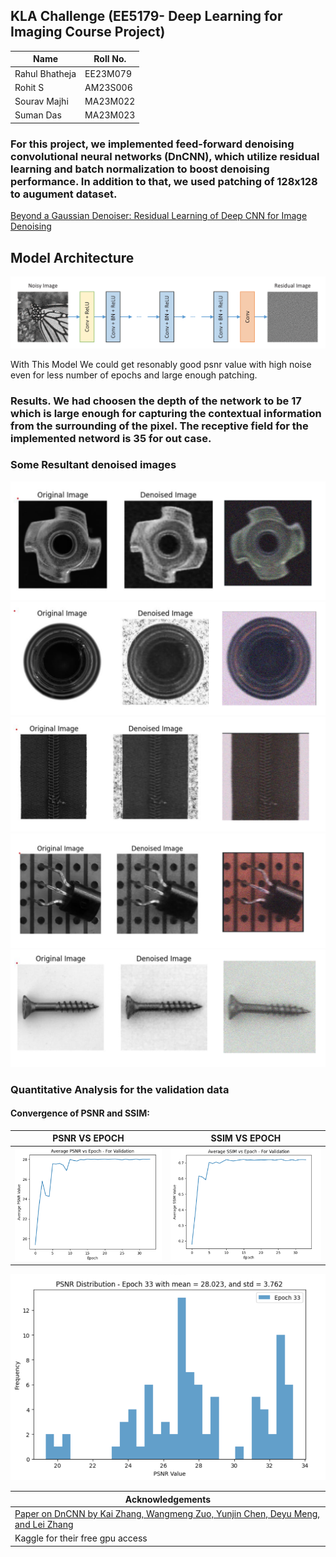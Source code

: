 ## KLA Challenge (EE5179- Deep Learning for Imaging Course Project)

| Name | Roll No. |
|----------|----------|
| Rahul Bhatheja   | EE23M079   |
| Rohit S   | AM23S006   |
| Sourav Majhi | MA23M022 |
| Suman Das | MA23M023 |

### For this project, we implemented feed-forward denoising convolutional neural networks (DnCNN), which utilize residual learning and batch normalization to boost denoising performance. In addition to that, we used patching of 128x128 to augument dataset.

<a href="https://arxiv.org/abs/1608.03981" target="_blank">Beyond a Gaussian Denoiser: Residual Learning of Deep CNN for Image Denoising</a>

## Model Architecture
![Architecture](https://github.com/bhatheja/DnCNN_Implementation/blob/main/images/Model_architecure.png)

With This Model We could get resonably good psnr value with high noise even for less number of epochs and large enough patching.
<h3>Results. We had choosen the depth of the network to be 17 which is large enough for capturing the contextual information from the surrounding of the pixel. The receptive field for the implemented netword is 35 for out case.</h3>




### Some Resultant denoised images 
![Result 1](https://github.com/bhatheja/DnCNN_Implementation/blob/main/images/Result_image1.png)
![Result 2](https://github.com/bhatheja/DnCNN_Implementation/blob/main/images/Result_image2.png)
![Result 3](https://github.com/bhatheja/DnCNN_Implementation/blob/main/images/Result_image_3.png)
![Result 4](https://github.com/bhatheja/DnCNN_Implementation/blob/main/images/Result_image_4.png)
![Result 5](https://github.com/bhatheja/DnCNN_Implementation/blob/main/images/Result_image_5.png)

### Quantitative Analysis for the validation data
#### Convergence of PSNR and SSIM:
| PSNR VS EPOCH | SSIM VS EPOCH |
|---------|---------|
| ![PSNR VS EPOCH](https://github.com/bhatheja/DnCNN_Implementation/blob/main/images/PSNR_vs_Epoch.png) | ![SSIM VS EPOCH](https://github.com/bhatheja/DnCNN_Implementation/blob/main/images/SSIM_vs_Epoch.png) |


![PSNR For Best Model](https://github.com/bhatheja/DnCNN_Implementation/blob/main/images/PSNR_for%20validation%20data.png)

| Acknowledgements |
| ---------------- |
| <a href="https://arxiv.org/abs/1608.03981" target="_blank">Paper on DnCNN by  Kai Zhang, Wangmeng Zuo, Yunjin Chen, Deyu Meng, and Lei Zhang</a>|
| Kaggle for their free gpu access |

